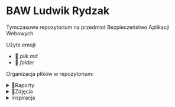 # BAW Ludwik Rydzak
 Tymczasowe repozytorium na przedmiot Bezpieczeństwo Aplikacji Webowych

Użyte emoji:
- 📜 *plik md*
- 📂 *folder*

Organizacja plików w repozytorium:
<details> <summary>  📂Raporty  </summary> 
 <details> <summary> ┣ 📂Do2022.03.20 </summary>
  
&nbsp;&nbsp;&nbsp;&nbsp;┃ ┣ 📜 [gra1.md](/Raporty/Do2022.03.20/gra1.md) <br>
&nbsp;&nbsp;&nbsp;&nbsp;┃ ┗ 📜 [gra2.md](/Raporty/Do2022.03.20/gra2.md)</details>
 <details> <summary> ┣ 📂Do2022.04 </summary>
  
&nbsp;&nbsp;&nbsp;&nbsp;┃ ┗ 📜 [pustyraport.md](/Raporty/Do2022.04/pustyraport.md) <br></details>
</details>
<details> <summary> 📂Zdjęcia </summary>
 <details> <summary> ┣ 📂Do2022.03.20 </summary>
 
&nbsp;&nbsp;&nbsp;&nbsp;┃ ┣ 📂Gra1<br>
&nbsp;&nbsp;&nbsp;&nbsp;┃ ┗ 📂Gra2
  
 </details>
</details>


<details> <summary>  inspiracja  </summary>
 
<https://stackoverflow.com/questions/19699059/representing-directory-file-structure-in-markdown-syntax>
 
 </details>
